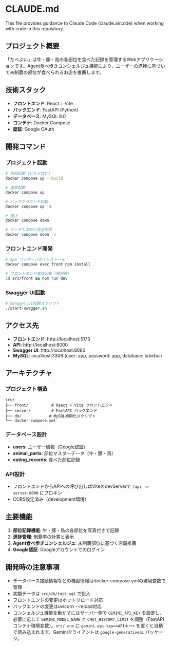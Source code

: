 # CLAUDE.md

This file provides guidance to Claude Code (claude.ai/code) when working with code in this repository.

## プロジェクト概要

「たべぶい」は牛・豚・鳥の各部位を食べた記録を管理するWebアプリケーションです。Agent食べ歩きコンシェルジュ機能により、ユーザーの進捗に基づいて未制覇の部位が食べられるお店を推薦します。

## 技術スタック

- **フロントエンド**: React + Vite
- **バックエンド**: FastAPI (Python)
- **データベース**: MySQL 8.0
- **コンテナ**: Docker Compose
- **認証**: Google OAuth

## 開発コマンド

### プロジェクト起動
```bash
# 初回起動（ビルド含む）
docker compose up --build

# 通常起動
docker compose up

# バックグラウンド起動
docker compose up -d

# 停止
docker compose down

# データも含めた完全削除
docker compose down -v
```

### フロントエンド開発
```bash
# npm パッケージのインストール
docker compose exec front npm install

# フロントエンド単体起動（開発時）
cd src/front && npm run dev
```

### Swagger UI起動
```bash
# Swagger UI起動スクリプト
./start-swagger.sh
```

## アクセス先

- **フロントエンド**: http://localhost:5173
- **API**: http://localhost:8000
- **Swagger UI**: http://localhost:8080
- **MySQL**: localhost:3306 (user: app, password: app, database: tabebui)

## アーキテクチャ

### プロジェクト構造
```
src/
├── front/          # React + Vite フロントエンド
├── server/         # FastAPI バックエンド
├── db/            # MySQL初期化スクリプト
└── docker-compose.yml
```

### データベース設計
- **users**: ユーザー情報（Google認証）
- **animal_parts**: 部位マスターデータ（牛・豚・鳥）
- **eating_records**: 食べた部位記録

### API設計
- フロントエンドからAPIへの呼び出しはViteのdevServerで `/api -> server:8000` にプロキシ
- CORS設定済み（development環境）

## 主要機能

1. **部位記録機能**: 牛・豚・鳥の各部位を写真付きで記録
2. **進捗管理**: 制覇率の計算と表示
3. **Agent食べ歩きコンシェルジュ**: 未制覇部位に基づく店舗推薦
4. **Google認証**: Googleアカウントでのログイン

## 開発時の注意事項

- データベース接続情報などの機密情報はdocker-compose.ymlの環境変数で管理
- 初期データは `src/db/init.sql` で投入
- フロントエンドの変更はホットリロード対応
- バックエンドの変更はuvicorn --reload対応
- コンシェルジュ機能を動かすにはサーバー側で `GEMINI_API_KEY` を設定し、必要に応じて `GEMINI_MODEL_NAME` と `CHAT_HISTORY_LIMIT` を調整（FastAPIコンテナ環境変数）。`src/.env` に `gemini-api-key=<APIキー>` を置くと自動で読み込まれます。Geminiクライアントは `google-generativeai` パッケージ。
